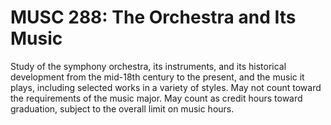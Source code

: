 # MUSC 288: The Orchestra and Its Music

Study of the symphony orchestra, its instruments, and its historical development from the mid-18th century to the present, and the music it plays, including selected works in a variety of styles. May not count toward the requirements of the music major. May count as credit hours toward graduation, subject to the overall limit on music hours.
